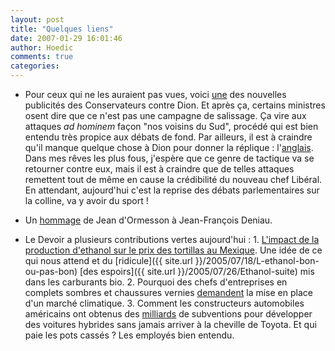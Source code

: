 ```yaml
---
layout: post
title: "Quelques liens"
date: 2007-01-29 16:01:46
author: Hoedic
comments: true
categories: 
---
```



- Pour ceux qui ne les auraient pas vues, voici [une](http://www.youtube.com/watch?v=XHmudQKgIJs) des nouvelles publicités des Conservateurs contre Dion. Et après ça, certains ministres osent dire que ce n'est pas une campagne de salissage. Ça vire aux attaques *ad hominem* façon "nos voisins du Sud", procédé qui est bien entendu très propice aux débats de fond. Par ailleurs, il est à craindre qu'il manque quelque chose à Dion pour donner la réplique : l'[anglais](http://www.ledevoir.com/2007/01/29/129054.html). Dans mes rêves les plus fous, j'espère que ce genre de tactique va se retourner contre eux, mais il est à craindre que de telles attaques remettent tout de même en cause la crédibilité du nouveau chef Libéral. En attendant, aujourd'hui c'est la reprise des débats parlementaires sur la colline, va y avoir du sport !

-  Un [hommage](http://www.lefigaro.fr/france/20070125.FIG000000117_adieu_a_un_ami.html) de Jean d'Ormesson à Jean-François Deniau.

-  Le Devoir a plusieurs contributions vertes aujourd'hui : 1. [L'impact de la production d'ethanol sur le prix des tortillas au Mexique](http://www.ledevoir.com/2007/01/29/129036.html). Une idée de ce qui nous attend et du [ridicule]({{ site.url }}/2005/07/18/L-ethanol-bon-ou-pas-bon) [des espoirs]({{ site.url }}/2005/07/26/Ethanol-suite) mis dans les carburants bio. 2. Pourquoi des chefs d'entreprises en complets sombres et chaussures vernies [demandent](http://www.ledevoir.com/2007/01/29/129031.html) la mise en place d'un marché climatique. 3. Comment les constructeurs automobiles américains ont obtenus des [milliards](http://www.ledevoir.com/2007/01/29/129026.html) de subventions pour développer des voitures hybrides sans jamais arriver à la cheville de Toyota. Et qui paie les pots cassés ? Les employés bien entendu.